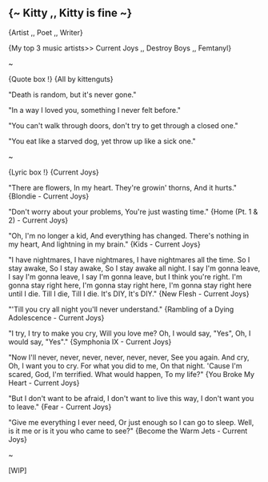 ## {~ Kitty ,, Kitty is fine ~}

{Artist ,, Poet ,, Writer}

{My top 3 music artists>> Current Joys ,, Destroy Boys ,, Femtanyl}

~

{Quote box !} {All by kittenguts}

"Death is random, but it's never gone."

"In a way I loved you, something I never felt before."

"You can't walk through doors, don't try to get through a closed one."

"You eat like a starved dog, yet throw up like a sick one."

~

{Lyric box !} {Current Joys}

"There are flowers, In my heart. They're growin' thorns, And it hurts." {Blondie - Current Joys}

"Don't worry about your problems, You're just wasting time." {Home (Pt. 1 & 2) - Current Joys}

"Oh, I'm no longer a kid, And everything has changed. There's nothing in my heart, And lightning in my brain." {Kids - Current Joys}

"I have nightmares, I have nightmares, I have nightmares all the time. So I stay awake, So I stay awake, So I stay awake all night. I say I'm gonna leave, I say I'm gonna leave, I say I'm gonna leave, but I think you're right. I'm gonna stay right here, I'm gonna stay right here, I'm gonna stay right here until I die. Till I die, Till I die. It's DIY, It's DIY." {New Flesh - Current Joys}

"'Till you cry all night you'll never understand." {Rambling of a Dying Adolescence - Current Joys}

"I try, I try to make you cry, Will you love me? Oh, I would say, "Yes", Oh, I would say, "Yes"." {Symphonia IX - Current Joys}

"Now I'll never, never, never, never, never, never, See you again. And cry, Oh, I want you to cry. For what you did to me, On that night. 'Cause I'm scared, God, I'm terrified. What would happen, To my life?" {You Broke My Heart - Current Joys}

"But I don't want to be afraid, I don't want to live this way, I don't want you to leave." {Fear - Current Joys}

"Give me everything I ever need, Or just enough so I can go to sleep. Well, is it me or is it you who came to see?" {Become the Warm Jets - Current Joys}

~

[WIP]
